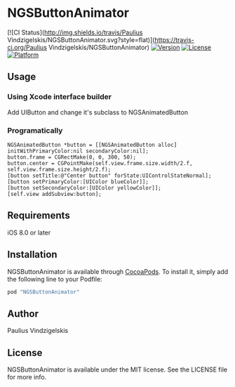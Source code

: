 # NGSButtonAnimator

[![CI Status](http://img.shields.io/travis/Paulius Vindzigelskis/NGSButtonAnimator.svg?style=flat)](https://travis-ci.org/Paulius Vindzigelskis/NGSButtonAnimator)
[![Version](https://img.shields.io/cocoapods/v/NGSButtonAnimator.svg?style=flat)](http://cocoapods.org/pods/NGSButtonAnimator)
[![License](https://img.shields.io/cocoapods/l/NGSButtonAnimator.svg?style=flat)](http://cocoapods.org/pods/NGSButtonAnimator)
[![Platform](https://img.shields.io/cocoapods/p/NGSButtonAnimator.svg?style=flat)](http://cocoapods.org/pods/NGSButtonAnimator)

## Usage

### Using Xcode interface builder

Add UIButton and change it's subclass to NGSAnimatedButton

### Programatically

```objc
NGSAnimatedButton *button = [[NGSAnimatedButton alloc] initWithPrimaryColor:nil secondaryColor:nil];
button.frame = CGRectMake(0, 0, 300, 50);
button.center = CGPointMake(self.view.frame.size.width/2.f, self.view.frame.size.height/2.f);
[button setTitle:@"Center button" forState:UIControlStateNormal];
[button setPrimaryColor:[UIColor blueColor]];
[button setSecondaryColor:[UIColor yellowColor]];
[self.view addSubview:button];
```

## Requirements

iOS 8.0 or later

## Installation

NGSButtonAnimator is available through [CocoaPods](http://cocoapods.org). To install
it, simply add the following line to your Podfile:

```ruby
pod "NGSButtonAnimator"
```

## Author

Paulius Vindzigelskis

## License

NGSButtonAnimator is available under the MIT license. See the LICENSE file for more info.
